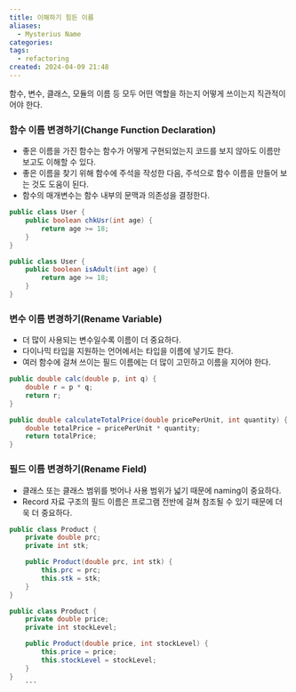 ```yaml
---
title: 이해하기 힘든 이름
aliases:
  - Mysterius Name
categories: 
tags:
  - refactoring
created: 2024-04-09 21:48
---
```

함수, 변수, 클래스, 모듈의 이름 등 모두 어떤 역할을 하는지 어떻게 쓰이는지 직관적이어야 한다.

### 함수 이름 변경하기(Change Function Declaration)

- 좋은 이름을 가진 함수는 함수가 어떻게 구현되었는지 코드를 보지 않아도 이름만 보고도 이해할 수 있다.
- 좋은 이름을 찾기 위해 함수에 주석을 작성한 다음, 주석으로 함수 이름을 만들어 보는 것도 도움이 된다.
- 함수의 매개변수는 함수 내부의 문맥과 의존성을 결정한다.

```java
public class User {
    public boolean chkUsr(int age) {
        return age >= 18;
    }
}
```

```java
public class User {
    public boolean isAdult(int age) {
        return age >= 18;
    }
}
```

### 변수 이름 변경하기(Rename Variable)

- 더 많이 사용되는 변수일수록 이름이 더 중요하다.
- 다이나믹 타입을 지원하는 언어에서는 타입을 이름에 넣기도 한다.
- 여러 함수에 걸쳐 쓰이는 필드 이름에는 더 많이 고민하고 이름을 지어야 한다.

```java
public double calc(double p, int q) {
    double r = p * q;
    return r;
}
```

```java
public double calculateTotalPrice(double pricePerUnit, int quantity) {
    double totalPrice = pricePerUnit * quantity;
    return totalPrice;
}
```

### 필드 이름 변경하기(Rename Field)

- 클래스 또는 클래스 범위를 벗어나 사용 범위가 넓기 때문에 naming이 중요하다.
- Record 자료 구조의 필드 이름은 프로그램 전반에 걸쳐 참조될 수 있기 때문에 더욱 더 중요하다.

```java
public class Product {
    private double prc;
    private int stk;

    public Product(double prc, int stk) {
        this.prc = prc;
        this.stk = stk;
    }
}
```

```java
public class Product {
    private double price;
    private int stockLevel;

    public Product(double price, int stockLevel) {
        this.price = price;
        this.stockLevel = stockLevel;
    }
}
	```
